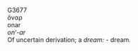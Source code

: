 <body>
  <p>G3677<br>  ὄναρ  <br> onar  <br><i>on‘-ar </i><br>Of uncertain derivation; a <i>dream:</i> - dream.<br></p>
 </body>